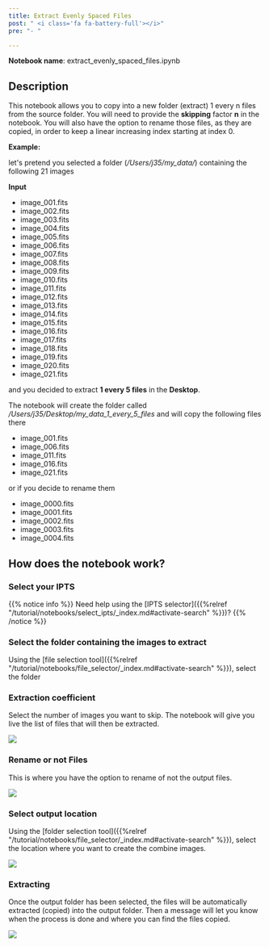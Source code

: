 ```yaml
---
title: Extract Evenly Spaced Files
post: " <i class='fa fa-battery-full'></i>"
pre: "- "

---
```


**Notebook name**: extract_evenly_spaced_files.ipynb

## Description

This notebook allows you to copy into a new folder (extract) 1 every n files from the source folder. You
will need to provide the **skipping** factor **n** in the notebook. You will also have the option to rename
those files, as they are copied, in order to keep a linear increasing index starting at index 0.

**Example:**

let's pretend you selected a folder (*/Users/j35/my_data/*) containing the following 21 images

**Input**

 * image_001.fits      
 * image_002.fits
 * image_003.fits
 * image_004.fits
 * image_005.fits
 * image_006.fits
 * image_007.fits
 * image_008.fits
 * image_009.fits
 * image_010.fits      
 * image_011.fits
 * image_012.fits
 * image_013.fits
 * image_014.fits
 * image_015.fits
 * image_016.fits
 * image_017.fits
 * image_018.fits
 * image_019.fits
 * image_020.fits
 * image_021.fits

and you decided to extract **1 every 5 files** in the **Desktop**. 

The notebook will create the folder called */Users/j35/Desktop/my_data_1_every_5_files* and will copy the following
files there

 * image_001.fits      
 * image_006.fits
 * image_011.fits
 * image_016.fits
 * image_021.fits

or if you decide to rename them

 * image_0000.fits      
 * image_0001.fits
 * image_0002.fits
 * image_0003.fits
 * image_0004.fits

## How does the notebook work?

### Select your IPTS

{{% notice info %}}
Need help using the [IPTS selector]({{%relref "/tutorial/notebooks/select_ipts/_index.md#activate-search" %}})?
{{% /notice %}}

### Select the folder containing the images to extract

Using the [file selection tool]({{%relref "/tutorial/notebooks/file_selector/_index.md#activate-search" %}}), select 
the folder

### Extraction coefficient

Select the number of images you want to skip. The notebook will give you live the list of files that will then be
extracted.

<img src='/tutorial/notebooks/extract_evenly_spaced_files/images/extraction_method.png' />

### Rename or not Files

This is where you have the option to rename of not the output files.

<img src='/tutorial/notebooks/extract_evenly_spaced_files/images/rename_files.gif' />

### Select output location

Using the [folder selection tool]({{%relref "/tutorial/notebooks/file_selector/_index.md#activate-search" %}}), select 
the location where you want to create the combine images.

<img src='/tutorial/notebooks/extract_evenly_spaced_files/images/select_output_folder.png' />

### Extracting

Once the output folder has been selected, the files will be automatically extracted (copied) into the output folder.
Then a message will let you know when the process is done and where you can find the files copied.

<img src='/tutorial/notebooks/extract_evenly_spaced_files/images/result_of_notebook.png' />


